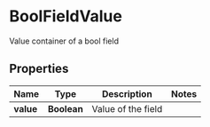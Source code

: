 

# BoolFieldValue

Value container of a bool field

## Properties

| Name | Type | Description | Notes |
|------------ | ------------- | ------------- | -------------|
|**value** | **Boolean** | Value of the field |  |



